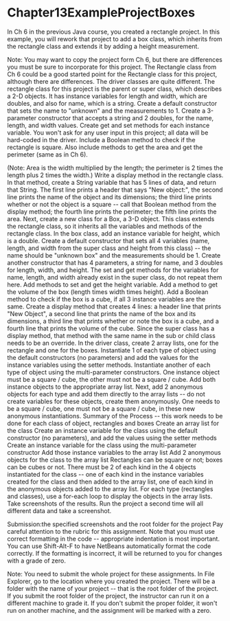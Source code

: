 # Chapter13ExampleProjectBoxes
In Ch 6 in the previous Java course, you created a rectangle project. In this example, you will rework that project to add a box class, which inherits from the rectangle class and extends it by adding a height measurement.  

Note: You may want to copy the project form Ch 6, but there are differences you must be sure to incorporate for this project. The Rectangle class from Ch 6 could be a good started point for the Rectangle class for this project, although there are differences. The driver classes are quite different.  The rectangle class for this project is the parent or super class, which describes a 2-D objects. It has instance variables for length and width, which are doubles, and also for name, which is a string. Create a default constructor that sets the name to "unknown" and the measurements to 1. Create a 3-parameter constructor that accepts a string and 2 doubles, for the name, length, and width values. Create get and set methods for each instance variable. You won't ask for any user input in this project; all data will be hard-coded in the driver. Include a Boolean method to check if the rectangle is square. Also include methods to get the area and get the perimeter (same as in Ch 6). 

(Note: Area is the width multiplied by the length; the perimeter is 2 times the length plus 2 times the width.)  Write a display method in the rectangle class. In that method, create a String variable that has 5 lines of data, and return that String. The first line prints a header that says "New object:", the second line prints the name of the object and its dimensions; the third line prints whether or not the object is a square -- call that Boolean method from the display method; the fourth line prints the perimeter; the fifth line prints the area. Next, create a new class for a Box, a 3-D object. This class extends the rectangle class, so it inherits all the variables and methods of the rectangle class. In the box class, add an instance variable for height, which is a double. Create a default constructor that sets all 4 variables (name, length, and width from the super class and height from this class) -- the name should be "unknown box" and the measurements should be 1. Create another constructor that has 4 parameters, a string for name, and 3 doubles for length, width, and height. The set and get methods for the variables for name, length, and width already exist in the super class, do not repeat them here. Add methods to set and get the height variable. Add a method to get the volume of the box (length times width times height). Add a Boolean method to check if the box is a cube, if all 3 instance variables are the same. Create a display method that creates 4 lines: a header line that prints "New Object", a second line that prints the name of the box and its dimensions, a third line that prints whether or note the box is a cube, and a fourth line that prints the volume of the cube. Since the super class has a display method, that method with the same name in the sub or child class needs to be an override.  In the driver class, create 2 array lists, one for the rectangle and one for the boxes. Instantiate 1 of each type of object using the default constructors (no parameters) and add the values for the instance variables using the setter methods. Instantiate another of each type of object using the multi-parameter constructors. One instance object must be a square / cube, the other must not be a square / cube. Add both instance objects to the appropriate array list.   Next, add 2 anonymous objects for each type and add them directly to the array lists -- do not create variables for these objects, create them anonymously. One needs to be a square / cube, one must not be a square / cube, in these new anonymous instantiations.   Summary of the Process -- this work needs to be done for each class of object, rectangles and boxes  Create an array list for the class Create an instance variable for the class using the default constructor (no parameters), and add the values using the setter methods Create an instance variable for the class using the multi-parameter constructor Add those instance variables to the array list Add 2 anonymous objects for the class to the array list Rectangles can be square or not; boxes can be cubes or not. There must be 2 of each kind in the 4 objects instantiated for the class -- one of each kind in the instance variables created for the class and then added to the array list, one of each kind in the anonymous objects added to the array list.  For each type (rectangles and classes), use a for-each loop to display the objects in the array lists. Take screenshots of the results. Run the project a second time will all different data and take a screenshot.     

Submission:the specified screenshots and the root folder for the project     Pay careful attention to the rubric for this assignment.  Note that you must use correct formatting in the code -- appropriate indentation is most important. You can use Shift-Alt-F to have NetBeans automatically format the code correctly. If the formatting is incorrect, it will be returned to you for changes with a grade of zero.  

Note: You need to submit the whole project for these assignments. In File Explorer, go to the location where you created the project. There will be a folder with the name of your project -- that is the root folder of the project.  If you submit the root folder of the project, the instructor can run it on a different machine to grade it. If you don't submit the proper folder, it won't run on another machine, and the assignment will be marked with a zero. 
